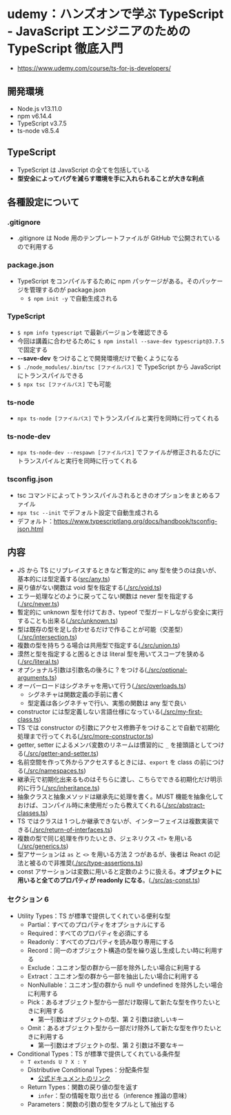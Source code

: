 # udemy：ハンズオンで学ぶ TypeScript - JavaScript エンジニアのための TypeScript 徹底入門

- https://www.udemy.com/course/ts-for-js-developers/

## 開発環境

- Node.js v13.11.0
- npm v6.14.4
- TypeScript v3.7.5
- ts-node v8.5.4

## TypeScript

- TypeScript は JavaScript の全てを包括している
- **型安全によってバグを減らす環境を手に入れられることが大きな利点**

## 各種設定について

### .gitignore

- .gitignore は Node 用のテンプレートファイルが GitHub で公開されているので利用する

### package.json

- TypeScript をコンパイルするために npm パッケージがある。そのパッケージを管理するのが package.json
  - `$ npm init -y` で自動生成される

### TypeScript

- `$ npm info typescript` で最新バージョンを確認できる
- 今回は講義に合わせるために `$ npm install --save-dev typescript@3.7.5` で固定する
- **--save-dev** をつけることで開発環境だけで動くようになる
- `$ ./node_modules/.bin/tsc [ファイルパス]` で TypeScript から JavaScript にトランスパイルできる
- `$ npx tsc [ファイルパス]` でも可能

### ts-node

- `npx ts-node [ファイルパス]` でトランスパイルと実行を同時に行ってくれる

### ts-node-dev

- `npx ts-node-dev --respawn [ファイルパス]` でファイルが修正されるたびにトランスパイルと実行を同時に行ってくれる

### tsconfig.json

- tsc コマンドによってトランスパイルされるときのオプションをまとめるファイル
- `npx tsc --init` でデフォルト設定で自動生成される
- デフォルト：https://www.typescriptlang.org/docs/handbook/tsconfig-json.html

## 内容

- JS から TS にリプレイスするときなど暫定的に any 型を使うのは良いが、基本的には型定義する([src/any.ts](./src/any.ts))
- 戻り値がない関数は void 型を指定する([./src/void.ts](./src/void.ts))
- エラー処理などのように戻ってこない関数は never 型を指定する([./src/never.ts](./src/never.ts))
- 暫定的に unknown 型を付けておき、typeof で型ガードしながら安全に実行することも出来る([./src/unknown.ts](./src/unknown.ts))
- 型は既存の型を足し合わせるだけで作ることが可能（交差型）([./src/intersection.ts](./src/intersection.ts))
- 複数の型を持ちうる場合は共用型で指定する([./src/union.ts](./src/union.ts))
- 漠然と型を指定すると困るときは literal 型を用いてスコープを狭める([./src/literal.ts](./src/literal.ts))
- オプショナル引数は引数名の後ろに ? をつける([./src/optional-arguments.ts](./src/optional-arguments.ts))
- オーバーロードはシグネチャを用いて行う([./src/overloads.ts](./src/overloads.ts))
  - シグネチャは関数定義の手前に書く
  - 型定義は各シグネチャで行い、実態の関数は any 型で良い
- constructor には型定義しない言語仕様になっている([./src/my-first-class.ts](./src/my-first-class.ts))
- TS では constructor の引数にアクセス修飾子をつけることで自動で初期化処理まで行ってくれる([./src/more-constructor.ts](./src/more-constructor.ts))
- getter, setter によるメンバ変数のリネームは慣習的に `_` を接頭語としてつける([./src/getter-and-setter.ts](./src/getter-and-setter.ts))
- 名前空間を作って外からアクセスするときには、`export` を class の前につける([./src/namespaces.ts](./src/namespaces.ts))
- 継承元で初期化出来るものはそちらに渡し、こちらでできる初期化だけ明示的に行う([./src/inheritance.ts](./src/inheritance.ts))
- 抽象クラスと抽象メソッドは継承先に処理を書く。MUST 機能を抽象化しておけば、コンパイル時に未使用だったら教えてくれる([./src/abstract-classes.ts](./src/abstract-classes.ts))
- TS ではクラスは 1 つしか継承できないが、インターフェイスは複数実装できる([./src/return-of-interfaces.ts](./src/return-of-interfaces.ts))
- 複数の型で同じ処理を作りたいとき、ジェネリクス `<T>` を用いる([./src/generics.ts](./src/generics.ts))
- 型アサーションは `as` と `<>` を用いる方法 2 つがあるが、後者は React の記法と被るので非推奨([./src/type-assertions.ts](./src/type-assertions.ts))
- const アサーションは変数に用いると定数のように扱える。**オブジェクトに用いると全てのプロパティが readonly になる**。([./src/as-const.ts](./src/as-const.ts))

### セクション 6

- Utility Types：TS が標準で提供してくれている便利な型
  - Partial：すべてのプロパティをオプショナルにする
  - Required：すべてのプロパティを必須にする
  - Readonly：すべてのプロパティを読み取り専用にする
  - Record：同一のオブジェクト構造の型を繰り返し生成したい時に利用する
  - Exclude：ユニオン型の群から一部を除外したい場合に利用する
  - Extract：ユニオン型の群から一部を抽出したい場合に利用する
  - NonNullable：ユニオン型の群から null や undefined を除外したい場合に利用する
  - Pick：あるオブジェクト型から一部だけ取得して新たな型を作りたいときに利用する
    - 第一引数はオブジェクトの型、第 2 引数は欲しいキー
  - Omit：あるオブジェクト型から一部だけ除外して新たな型を作りたいときに利用する
    - 第一引数はオブジェクトの型、第 2 引数は不要なキー
- Conditional Types：TS が標準で提供してくれている条件型
  - `T extends U ? X : Y`
  - Distributive Conditional Types：分配条件型
    - [公式ドキュメントのリンク](https://www.typescriptlang.org/docs/handbook/release-notes/typescript-2-8.html)
  - Return Types：関数の戻り値の型を返す
    - `infer`：型の情報を取り出せる（inference 推論の意味）
  - Parameters：関数の引数の型をタプルとして抽出する
